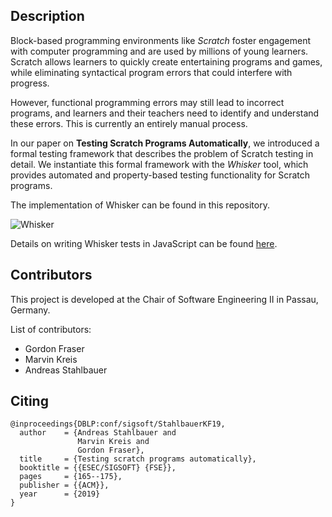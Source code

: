 ## Description

Block-based programming environments like *Scratch* foster engagement
with computer programming and are used by millions of young learners.
Scratch allows learners to quickly create entertaining programs and
games, while eliminating syntactical program errors that could
interfere with progress.

However, functional programming errors may still lead to incorrect
programs, and learners and their teachers need to identify and
understand these errors. This is currently an entirely manual process.

In our paper on **Testing Scratch Programs Automatically**, we 
introduced a formal testing framework that describes
the problem of Scratch testing in detail. We instantiate this formal
framework with the *Whisker* tool, which provides automated and
property-based testing functionality for Scratch programs.

The implementation of Whisker can be found in this repository. 

![Whisker](https://raw.githubusercontent.com/se2p/whisker-main/master/logos/whisker-text-logo.jpg)

Details on writing Whisker tests in JavaScript can be found
[here](HOWTO.md).

## Contributors

This project is developed at the Chair of Software Engineering II in Passau, Germany.

List of contributors:
- Gordon Fraser
- Marvin Kreis
- Andreas Stahlbauer

## Citing

```
@inproceedings{DBLP:conf/sigsoft/StahlbauerKF19,
  author    = {Andreas Stahlbauer and
               Marvin Kreis and
               Gordon Fraser},
  title     = {Testing scratch programs automatically},
  booktitle = {{ESEC/SIGSOFT} {FSE}},
  pages     = {165--175},
  publisher = {{ACM}},
  year      = {2019}
}
```
